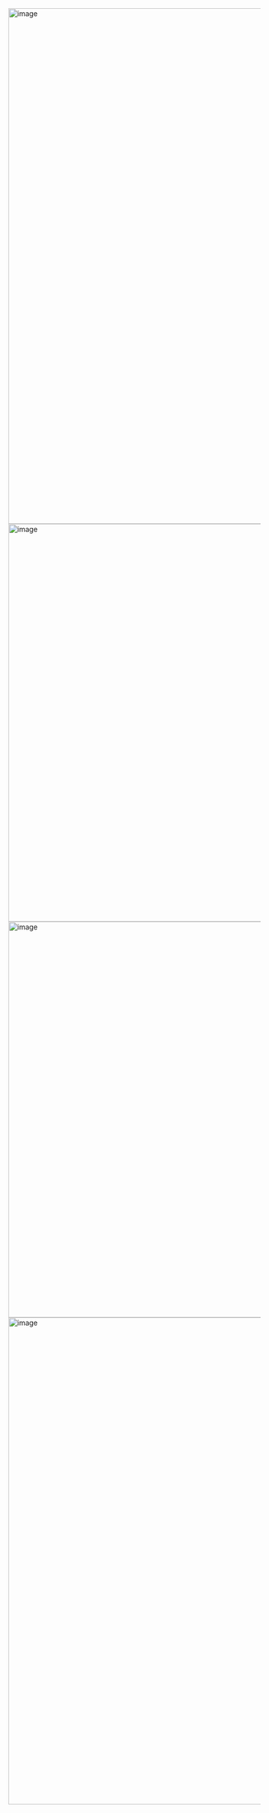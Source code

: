 <img width="1773" height="1028" alt="image" src="https://github.com/user-attachments/assets/20902a48-18be-49b4-8160-020c8145f8ef" />
<img width="610" height="793" alt="image" src="https://github.com/user-attachments/assets/e4cad2f6-e559-4652-a2a4-8560f6a4e23c" />
<img width="609" height="789" alt="image" src="https://github.com/user-attachments/assets/647581e9-ea73-41b9-9536-02198dc7631b" />
<img width="1489" height="971" alt="image" src="https://github.com/user-attachments/assets/a4672217-3d1c-41c5-a58b-9983997a2d73" />


